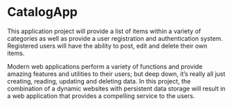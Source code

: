 # CatalogApp


This application project will provide a list of items within a variety of categories as well as provide a user registration and authentication system. Registered users will have the ability to post, edit and delete their own items.

Modern web applications perform a variety of functions and provide amazing features and utilities to their users; but deep down, it’s really all just creating, reading, updating and deleting data. In this project, the combination of a dynamic websites with persistent data storage will result in a web application that provides a compelling service to the users.
